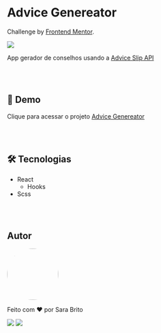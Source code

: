 <h1>Advice Genereator</h1>

<p>Challenge by <a href="https://www.frontendmentor.io?ref=challenge" target="_blank">Frontend Mentor</a>.</p>

<img src='https://res.cloudinary.com/dz209s6jk/image/upload/v1645105312/Challenges/syo43ktrlu3huqaqye2c.jpg'>

<br>

<p>App gerador de conselhos usando a <a href='https://api.adviceslip.com/' target='_blank'>Advice Slip API</a></p>

<br><br>

<h2>🚀 Demo</h2>
<p> Clique para acessar o projeto <a href='' target='_blank'>Advice Genereator</a></p>

<br><br>

<h2> 🛠️ Tecnologias</h2>

<ul>
    <li>React
        <ul><li>Hooks</li></ul>
    </li>
    <li>Scss</li>
</ul>

<br><br>

<h2>Autor</h2>

<img src='https://avatars.githubusercontent.com/u/82614086?v=4' class='img' width= '120px' style='border-radius:50%;'>
<p>Feito com ❤️ por Sara Brito</p>

<a href="https://www.linkedin.com/in/sara-brito-49312a211/" target="_blank" ><img src="https://img.shields.io/badge/LinkedIn-0077B5?style=for-the-badge&logo=linkedin&logoColor=white" target="_blank" ></a>
  <a href="https://www.instagram.com/sara_bds_/" target="_blank" ><img src="https://img.shields.io/badge/Instagram-E4405F?style=for-the-badge&logo=instagram&logoColor=white"></a>

